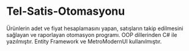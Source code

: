 # Tel-Satis-Otomasyonu
Ürünlerin adet ve fiyat hesaplamasını yapan, satışların takip edilmesini sağlayan ve raporlayan otomasyon programı.
OOP dillerinden C# ile yazılmıştır.
Entity Framework ve MetroModernUI kullanılmıştır.

